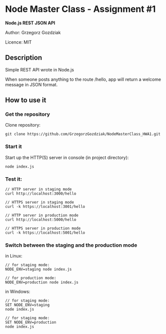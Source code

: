 # Node Master Class - Assignment #1

**Node.js REST JSON API**

Author: Grzegorz Gozdziak

Licence: MIT

## Description

Simple REST API wrote in Node.js

When someone posts anything to the route /hello, app will return a welcome message in JSON format.

## How to use it

### Get the repository

Clone repository:

```
git clone https://github.com/GrzegorzGozdziak/NodeMasterClass_HWA1.git
```

### Start it

Start up the HTTP(S) server in console (in project directory):

```
node index.js
```

### Test it:

```
// HTTP server in staging mode
curl http://localhost:3000/hello

// HTTPS server in staging mode
curl -k https://localhost:3001/hello

// HTTP server in production mode
curl http://localhost:5000/hello

// HTTPS server in production mode
curl -k https://localhost:5001/hello
```

### Switch between the staging and the production mode

in Linux:
```
// for staging mode:
NODE_ENV=staging node index.js

// for production mode:
NODE_ENV=production node index.js
```

in Windows:
```
// for staging mode:
SET NODE_ENV=staging
node index.js

// for staging mode:
SET NODE_ENV=production
node index.js
```
